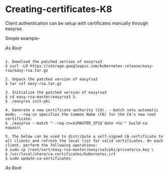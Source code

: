 # Creating-certificates-K8

Client authentication can be setup with certificates manually through easyrsa.

Simple example-

*As Root*
```

1. Download the patched version of easyrsa3 
$ curl -LO https://storage.googleapis.com/kubernetes-release/easy-rsa/easy-rsa.tar.gz

2. Unpack the patched version of easyrsa3
$ tar xzf easy-rsa.tar.gz

3. Initialize the patched version of easyrsa3
$ cd easy-rsa-master/easyrsa3 5. 
$ ./easyrsa init-pki

4. Generate a new certificate authority (CA). --batch sets automatic mode; --req-cn specifies the Common Name (CN) for the CA's new root certificate.
$ ./easyrsa --batch "--req-cn=${MASTER_IP}@`date +%s`" build-ca nopass\

5. The below can be used to distribute a self-signed CA certificate to all clients and refresh the local list for valid certificates. On each client, perform the following operations:
$ sudo cp /root/cert/easy-rsa-master/easyrsa3/pki/private/ca.key \
$ /usr/local/share/ca-certificates/kubernetes.crt
$ sudo update-ca-certificates

```
*As Root*



